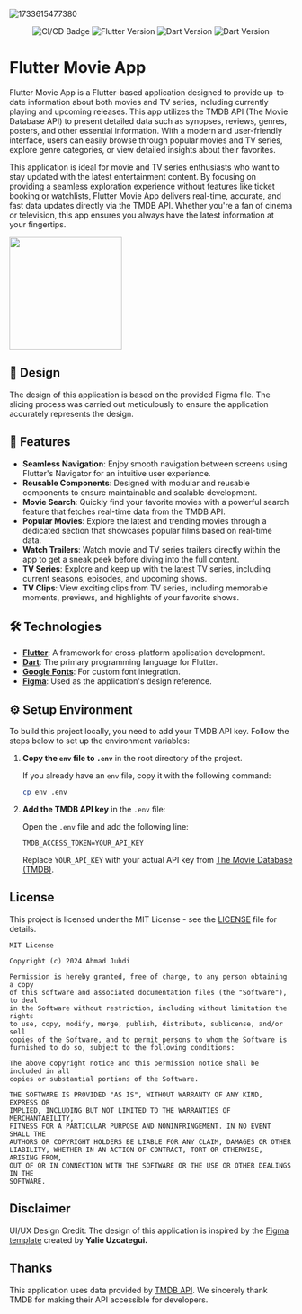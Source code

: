 ![1733615477380](image/README/Thumbnail.png)

<p align="center">
    <img src="https://github.com/sh4dowByte/flutter_movie_app/actions/workflows/main.yaml/badge.svg?branch=release" alt="CI/CD Badge" style="max-width: 100%;">
    <img src="https://badgen.net/badge/Flutter/3.19.3/blue" alt="Flutter Version" style="max-width: 100%;">
    <img src="https://badgen.net/badge/Dart/3.3.1/blue" alt="Dart Version" style="max-width: 100%;">
    <img src="https://img.shields.io/badge/License-MIT-lightgrey.svg" alt="Dart Version" style="max-width: 100%;">
</p>

# Flutter Movie App

Flutter Movie App is a Flutter-based application designed to provide up-to-date information about both movies and TV series, including currently playing and upcoming releases. This app utilizes the TMDB API (The Movie Database API) to present detailed data such as synopses, reviews, genres, posters, and other essential information. With a modern and user-friendly interface, users can easily browse through popular movies and TV series, explore genre categories, or view detailed insights about their favorites.

This application is ideal for movie and TV series enthusiasts who want to stay updated with the latest entertainment content. By focusing on providing a seamless exploration experience without features like ticket booking or watchlists, Flutter Movie App delivers real-time, accurate, and fast data updates directly via the TMDB API. Whether you're a fan of cinema or television, this app ensures you always have the latest information at your fingertips.

<a href="https://github.com/sh4dowByte/flutter_movie_app/releases/download/v1.0.0%2B1-12/app-release.apk">
    <img src="https://playerzon.com/asset/download.png" width="200" data-canonical-src="https://playerzon.com/asset/download.png" style="max-width: 100%;">
</a>

## 🎨 Design

The design of this application is based on the provided Figma file. The slicing process was carried out meticulously to ensure the application accurately represents the design.

## 🚀 Features

- **Seamless Navigation**: Enjoy smooth navigation between screens using Flutter's Navigator for an intuitive user experience.
- **Reusable Components**: Designed with modular and reusable components to ensure maintainable and scalable development.
- **Movie Search**: Quickly find your favorite movies with a powerful search feature that fetches real-time data from the TMDB API.
- **Popular Movies**: Explore the latest and trending movies through a dedicated section that showcases popular films based on real-time data.
- **Watch Trailers**: Watch movie and TV series trailers directly within the app to get a sneak peek before diving into the full content.
- **TV Series**: Explore and keep up with the latest TV series, including current seasons, episodes, and upcoming shows.
- **TV Clips**: View exciting clips from TV series, including memorable moments, previews, and highlights of your favorite shows.

## 🛠️ Technologies

- **[Flutter](https://flutter.dev/)**: A framework for cross-platform application development.
- **[Dart](https://dart.dev/)**: The primary programming language for Flutter.
- **[Google Fonts](https://fonts.google.com/)**: For custom font integration.
- **[Figma](https://www.figma.com/)**: Used as the application's design reference.

## ⚙️ Setup Environment

To build this project locally, you need to add your TMDB API key. Follow the steps below to set up the environment variables:

1. **Copy the `env` file to `.env`** in the root directory of the project.

   If you already have an `env` file, copy it with the following command:

   ```bash
   cp env .env
   ```
2. **Add the TMDB API key** in the `.env` file:

   Open the `.env` file and add the following line:

   ```plaintext
   TMDB_ACCESS_TOKEN=YOUR_API_KEY
   ```

   Replace `YOUR_API_KEY` with your actual API key from [The Movie Database (TMDB)](https://www.themoviedb.org/).

## License

This project is licensed under the MIT License - see the [LICENSE](./LICENSE) file for details.

```
MIT License

Copyright (c) 2024 Ahmad Juhdi

Permission is hereby granted, free of charge, to any person obtaining a copy
of this software and associated documentation files (the "Software"), to deal
in the Software without restriction, including without limitation the rights
to use, copy, modify, merge, publish, distribute, sublicense, and/or sell
copies of the Software, and to permit persons to whom the Software is
furnished to do so, subject to the following conditions:

The above copyright notice and this permission notice shall be included in all
copies or substantial portions of the Software.

THE SOFTWARE IS PROVIDED "AS IS", WITHOUT WARRANTY OF ANY KIND, EXPRESS OR
IMPLIED, INCLUDING BUT NOT LIMITED TO THE WARRANTIES OF MERCHANTABILITY,
FITNESS FOR A PARTICULAR PURPOSE AND NONINFRINGEMENT. IN NO EVENT SHALL THE
AUTHORS OR COPYRIGHT HOLDERS BE LIABLE FOR ANY CLAIM, DAMAGES OR OTHER
LIABILITY, WHETHER IN AN ACTION OF CONTRACT, TORT OR OTHERWISE, ARISING FROM,
OUT OF OR IN CONNECTION WITH THE SOFTWARE OR THE USE OR OTHER DEALINGS IN THE
SOFTWARE.
```

## Disclaimer

UI/UX Design Credit: The design of this application is inspired by the [Figma template](https://www.figma.com/community/file/1389799043219043260/order-movies-ticket-app) created by **Yalie Uzcategui.**


## Thanks
This application uses data provided by [TMDB API](https://www.themoviedb.org/documentation/api). We sincerely thank TMDB for making their API accessible for developers.